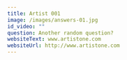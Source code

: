 ```yaml
---
title: Artist 001
image: /images/answers-01.jpg
id_video: ""
question: Another random question?
websiteText: www.artistone.com
websiteUrl: http://www.artistone.com
---
```

